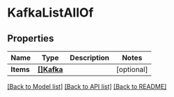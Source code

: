 # KafkaListAllOf

## Properties

Name | Type | Description | Notes
------------ | ------------- | ------------- | -------------
**Items** | [**[]Kafka**](Kafka.md) |  | [optional] 

[[Back to Model list]](../README.md#documentation-for-models) [[Back to API list]](../README.md#documentation-for-api-endpoints) [[Back to README]](../README.md)


